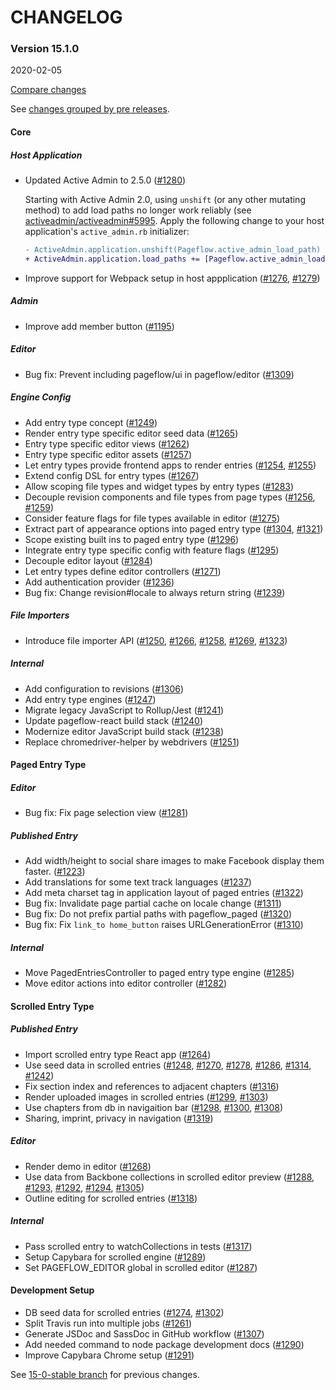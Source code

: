 # CHANGELOG

### Version 15.1.0

2020-02-05

[Compare changes](https://github.com/codevise/pageflow/compare/15-0-stable...v15.1.0)

See
[changes grouped by pre releases](https://github.com/codevise/pageflow/blob/v15.1.0.rc0/CHANGELOG.md).

#### Core

##### Host Application

- Updated Active Admin to 2.5.0
  ([#1280](https://github.com/codevise/pageflow/pull/1280))

  Starting with Active Admin 2.0, using `unshift` (or any other
  mutating method) to add load paths no longer work reliably (see
  [activeadmin/activeadmin#5995](https://github.com/activeadmin/activeadmin/issues/5995).
  Apply the following change to your host application's
  `active_admin.rb` initializer:

  ```diff
  - ActiveAdmin.application.unshift(Pageflow.active_admin_load_path)
  + ActiveAdmin.application.load_paths += [Pageflow.active_admin_load_path]
  ```

- Improve support for Webpack setup in host appplication
  ([#1276](https://github.com/codevise/pageflow/pull/1276),
   [#1279](https://github.com/codevise/pageflow/pull/1279))

##### Admin

- Improve add member button
  ([#1195](https://github.com/codevise/pageflow/pull/1195))

##### Editor

- Bug fix: Prevent including pageflow/ui in pageflow/editor
  ([#1309](https://github.com/codevise/pageflow/pull/1309))

##### Engine Config

- Add entry type concept
  ([#1249](https://github.com/codevise/pageflow/pull/1249))
- Render entry type specific editor seed data
  ([#1265](https://github.com/codevise/pageflow/pull/1265))
- Entry type specific editor views
  ([#1262](https://github.com/codevise/pageflow/pull/1262))
- Entry type specific editor assets
  ([#1257](https://github.com/codevise/pageflow/pull/1257))
- Let entry types provide frontend apps to render entries
  ([#1254](https://github.com/codevise/pageflow/pull/1254),
   [#1255](https://github.com/codevise/pageflow/pull/1255))
- Extend config DSL for entry types
  ([#1267](https://github.com/codevise/pageflow/pull/1267))
- Allow scoping file types and widget types by entry types
  ([#1283](https://github.com/codevise/pageflow/pull/1283))
- Decouple revision components and file types from page types
  ([#1256](https://github.com/codevise/pageflow/pull/1256),
   [#1259](https://github.com/codevise/pageflow/pull/1259))
- Consider feature flags for file types available in editor
  ([#1275](https://github.com/codevise/pageflow/pull/1275))
- Extract part of appearance options into paged entry type
  ([#1304](https://github.com/codevise/pageflow/pull/1304),
   [#1321](https://github.com/codevise/pageflow/pull/1321))
- Scope existing built ins to paged entry type
  ([#1296](https://github.com/codevise/pageflow/pull/1296))
- Integrate entry type specific config with feature flags
  ([#1295](https://github.com/codevise/pageflow/pull/1295))
- Decouple editor layout
  ([#1284](https://github.com/codevise/pageflow/pull/1284))
- Let entry types define editor controllers
  ([#1271](https://github.com/codevise/pageflow/pull/1271))
- Add authentication provider
  ([#1236](https://github.com/codevise/pageflow/pull/1236))
- Bug fix: Change revision#locale to always return string
  ([#1239](https://github.com/codevise/pageflow/pull/1239))

##### File Importers

- Introduce file importer API
  ([#1250](https://github.com/codevise/pageflow/pull/1250),
   [#1266](https://github.com/codevise/pageflow/pull/1266),
   [#1258](https://github.com/codevise/pageflow/pull/1258),
   [#1269](https://github.com/codevise/pageflow/pull/1269),
   [#1323](https://github.com/codevise/pageflow/pull/1323))

##### Internal

- Add configuration to revisions
  ([#1306](https://github.com/codevise/pageflow/pull/1306))
- Add entry type engines
  ([#1247](https://github.com/codevise/pageflow/pull/1247))
- Migrate legacy JavaScript to Rollup/Jest
  ([#1241](https://github.com/codevise/pageflow/pull/1241))
- Update pageflow-react build stack
  ([#1240](https://github.com/codevise/pageflow/pull/1240))
- Modernize editor JavaScript build stack
  ([#1238](https://github.com/codevise/pageflow/pull/1238))
- Replace chromedriver-helper by webdrivers
  ([#1251](https://github.com/codevise/pageflow/pull/1251))

#### Paged Entry Type

##### Editor

- Bug fix: Fix page selection view
  ([#1281](https://github.com/codevise/pageflow/pull/1281))

##### Published Entry

- Add width/height to social share images to make Facebook display
  them faster.
  ([#1223](https://github.com/codevise/pageflow/pull/1223))
- Add translations for some text track languages
  ([#1237](https://github.com/codevise/pageflow/pull/1237))
- Add meta charset tag in application layout of paged entries
  ([#1322](https://github.com/codevise/pageflow/pull/1322))
- Bug fix: Invalidate page partial cache on locale change
  ([#1311](https://github.com/codevise/pageflow/pull/1311))
- Bug fix: Do not prefix partial paths with pageflow_paged
  ([#1320](https://github.com/codevise/pageflow/pull/1320))
- Bug fix: Fix `link_to home_button` raises URLGenerationError
  ([#1310](https://github.com/codevise/pageflow/pull/1310))

##### Internal

- Move PagedEntriesController to paged entry type engine
  ([#1285](https://github.com/codevise/pageflow/pull/1285))
- Move editor actions into editor controller
  ([#1282](https://github.com/codevise/pageflow/pull/1282))

#### Scrolled Entry Type

##### Published Entry

- Import scrolled entry type React app
  ([#1264](https://github.com/codevise/pageflow/pull/1264))
- Use seed data in scrolled entries
  ([#1248](https://github.com/codevise/pageflow/pull/1248),
   [#1270](https://github.com/codevise/pageflow/pull/1270),
   [#1278](https://github.com/codevise/pageflow/pull/1278),
   [#1286](https://github.com/codevise/pageflow/pull/1286),
   [#1314](https://github.com/codevise/pageflow/pull/1314),
   [#1242](https://github.com/codevise/pageflow/pull/1242))
- Fix section index and references to adjacent chapters
  ([#1316](https://github.com/codevise/pageflow/pull/1316))
- Render uploaded images in scrolled entries
  ([#1299](https://github.com/codevise/pageflow/pull/1299),
   [#1303](https://github.com/codevise/pageflow/pull/1303))
- Use chapters from db in navigaition bar
  ([#1298](https://github.com/codevise/pageflow/pull/1298),
   [#1300](https://github.com/codevise/pageflow/pull/1300),
   [#1308](https://github.com/codevise/pageflow/pull/1308))
- Sharing, imprint, privacy in navigation
  ([#1319](https://github.com/codevise/pageflow/pull/1319))

##### Editor

- Render demo in editor
  ([#1268](https://github.com/codevise/pageflow/pull/1268))
- Use data from Backbone collections in scrolled editor preview
  ([#1288](https://github.com/codevise/pageflow/pull/1288),
   [#1293](https://github.com/codevise/pageflow/pull/1293),
   [#1292](https://github.com/codevise/pageflow/pull/1292),
   [#1294](https://github.com/codevise/pageflow/pull/1294),
   [#1305](https://github.com/codevise/pageflow/pull/1305))
- Outline editing for scrolled entries
  ([#1318](https://github.com/codevise/pageflow/pull/1318))

##### Internal

- Pass scrolled entry to watchCollections in tests
  ([#1317](https://github.com/codevise/pageflow/pull/1317))
- Setup Capybara for scrolled engine
  ([#1289](https://github.com/codevise/pageflow/pull/1289))
- Set PAGEFLOW_EDITOR global in scrolled editor
  ([#1287](https://github.com/codevise/pageflow/pull/1287))

#### Development Setup

- DB seed data for scrolled entries
  ([#1274](https://github.com/codevise/pageflow/pull/1274),
   [#1302](https://github.com/codevise/pageflow/pull/1302))
- Split Travis run into multiple jobs
  ([#1261](https://github.com/codevise/pageflow/pull/1261))
- Generate JSDoc and SassDoc in GitHub workflow
  ([#1307](https://github.com/codevise/pageflow/pull/1307))
- Add needed command to node package development docs
  ([#1290](https://github.com/codevise/pageflow/pull/1290))
- Improve Capybara Chrome setup
  ([#1291](https://github.com/codevise/pageflow/pull/1291))

See
[15-0-stable branch](https://github.com/codevise/pageflow/blob/15-0-stable/CHANGELOG.md)
for previous changes.
